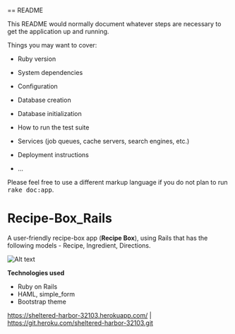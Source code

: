 == README

This README would normally document whatever steps are necessary to get the
application up and running.

Things you may want to cover:

* Ruby version

* System dependencies

* Configuration

* Database creation

* Database initialization

* How to run the test suite

* Services (job queues, cache servers, search engines, etc.)

* Deployment instructions

* ...


Please feel free to use a different markup language if you do not plan to run
<tt>rake doc:app</tt>.


# Recipe-Box_Rails


A user-friendly recipe-box app (**Recipe Box**), using Rails that has the following
models - Recipe, Ingredient, Directions.

![Alt text](http://savvycomsoftware.com/wp-content/uploads/2013/09/RubyOnRails1.png)

**Technologies used**
- Ruby on Rails
- HAML, simple_form
- Bootstrap theme

https://sheltered-harbor-32103.herokuapp.com/ | https://git.heroku.com/sheltered-harbor-32103.git
